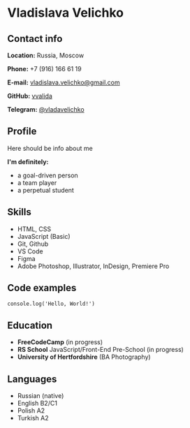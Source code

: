 # Vladislava Velichko

## Contact info
**Location:** Russia, Moscow

**Phone:** +7 (916) 166 61 19

**E-mail:** vladislava.velichko@gmail.com

**GitHub:** [vvalida](https://github.com/vvalida)

**Telegram:** [@vladavelichko](https://t.me/vladavelichko)

## **Profile**

Here should be info about me

**I'm definitely:**
- a goal-driven person
- a team player
- a perpetual student

## **Skills**
- HTML, CSS
- JavaScript (Basic)
- Git, Github
- VS Code
- Figma
- Adobe Photoshop, Illustrator, InDesign, Premiere Pro 

## **Code examples**
`console.log('Hello, World!')`

## **Education**
- **FreeCodeCamp** (in progress) 
- **RS School** JavaScript/Front-End Pre-School (in progress)
- **University of Hertfordshire** (BA Photography)

## **Languages**
- Russian (native)
- English B2/C1
- Polish A2
- Turkish A2
